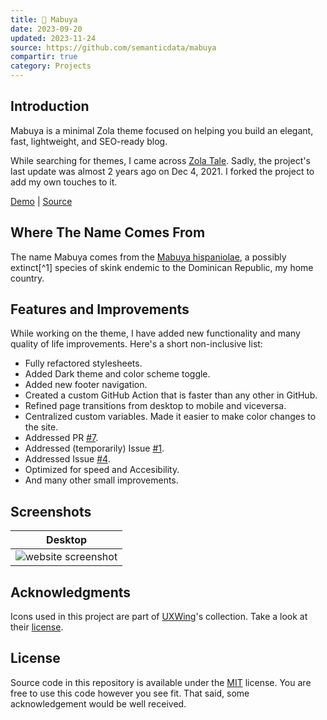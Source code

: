 ```yaml
---
title: 🦎 Mabuya
date: 2023-09-20
updated: 2023-11-24
source: https://github.com/semanticdata/mabuya
compartir: true
category: Projects
---
```


## Introduction

Mabuya is a minimal Zola theme focused on helping you build an elegant, fast, lightweight, and SEO-ready blog.

While searching for themes, I came across [Zola Tale](https://github.com/aaranxu/tale-zola). Sadly, the project's last update was almost 2 years ago on Dec 4, 2021. I forked the project to add my own touches to it.

[Demo](https://miguelpimentel.do/mabuya/) | [Source](https://github.com/semanticdata/mabuya)

## Where The Name Comes From

The name Mabuya comes from the [Mabuya hispaniolae](https://en.wikipedia.org/wiki/Mabuya_hispaniolae?useskin=vector), a possibly extinct[^1] species of skink endemic to the Dominican Republic, my home country.

## Features and Improvements

While working on the theme, I have added new functionality and many quality of life improvements. Here's a short non-inclusive list:

* Fully refactored stylesheets.
* Added Dark theme and color scheme toggle.
* Added new footer navigation.
* Created a custom GitHub Action that is faster than any other in GitHub.
* Refined page transitions from desktop to mobile and viceversa.
* Centralized custom variables. Made it easier to make color changes to the site.
* Addressed PR [#7](https://github.com/aaranxu/tale-zola/pull/7).
* Addressed (temporarily) Issue [#1](https://github.com/aaranxu/tale-zola/issues/1).
* Addressed Issue [#4](https://github.com/aaranxu/tale-zola/issues/4).
* Optimized for speed and Accesibility.
* And many other small improvements.

## Screenshots

|                           Desktop                            |
| :----------------------------------------------------------: |
| ![website screenshot](screenshots/screenshot-index-dark.png) |

## Acknowledgments

Icons used in this project are part of <a href="https://uxwing.com/">UXWing</a>'s collection. Take a look at their <a href="https://uxwing.com/license">license</a>.

## License

Source code in this repository is available under the [MIT](LICENSE) license. You are free to use this code however you see fit. That said, some acknowledgement would be well received.
